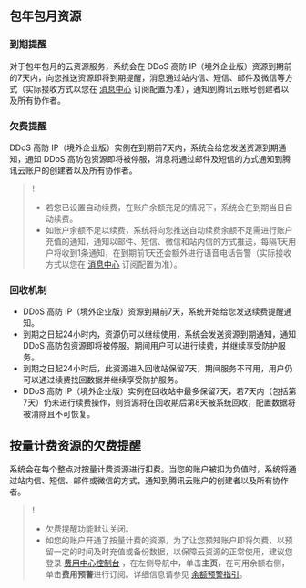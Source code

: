 ## 包年包月资源
### 到期提醒
对于包年包月的云资源服务，系统会在 DDoS 高防 IP（境外企业版）资源到期前的7天内，向您推送资源即将到期提醒，消息通过站内信、短信、邮件及微信等方式（实际接收方式以您在 [消息中心](https://console.cloud.tencent.com/message) 订阅配置为准），通知到腾讯云账号创建者以及所有协作者。

### 欠费提醒
DDoS 高防 IP（境外企业版）实例在到期前7天内，系统会给您发送资源到期通知，通知 DDoS 高防包资源即将被停服，消息将通过邮件及短信的方式通知到腾讯云账户的创建者以及所有协作者。
>!
>- 若您已设置自动续费，在账户余额充足的情况下，系统会在到期当日自动续费。
>- 如账户余额不足以续费，系统将向您推送自动续费余额不足需进行账户充值的通知，通知以邮件、短信、微信和站内信的方式推送，每隔1天用户将收到1条通知，在到期前1天还会额外进行语音电话告警（实际接收方式以您在 [消息中心](https://console.cloud.tencent.com/message) 订阅配置为准）。

### 回收机制
- DDoS 高防 IP（境外企业版）资源到期前7天，系统开始给您发送续费提醒通知。
- 到期之日起24小时内，资源仍可以继续使用，系统会发送资源到期通知，通知 DDoS 高防包资源即将被停服。期间用户可以进行续费，并继续享受防护服务。
- 到期之日起24小时后，此资源进入回收站保留7天，期间服务不可用，用户仍可以通过续费找回数据并继续享受防护服务。
- DDoS 高防 IP（境外企业版）实例在回收站中最多保留7天，若7天内（包括第7天）仍未进行续费操作，则资源将在回收期后第8天被系统回收，配置数据将被清除且不可恢复。

## 按量计费资源的欠费提醒
系统会在每个整点对按量计费资源进行扣费。当您的账户被扣为负值时，系统将通过站内信、短信、邮件或微信的方式，通知到腾讯云账户的创建者以及所有协作者。
>!
>- 欠费提醒功能默认关闭。
>- 如您的账户开通了按量计费的资源，为了让您预知账户即将欠费，以预留一定的时间及时充值或备份数据，以保障云资源的正常使用，建议您登录 [费用中心控制台](https://console.cloud.tencent.com/expense/overview) ，在左侧导航中，单击**主页**，在可用余额右侧，单击**费用预警**进行订阅。详细信息请参见 [余额预警指引](https://cloud.tencent.com/document/product/555/9942)。

